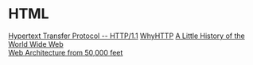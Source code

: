 # HTML
[Hypertext Transfer Protocol -- HTTP/1.1](https://www.ietf.org/rfc/rfc2616.txt)
[WhyHTTP](https://www.w3.org/Protocols/WhyHTTP.html)
[A Little History of the World Wide Web](https://www.w3.org/History.html)\
[Web Architecture from 50,000 feet](https://www.w3.org/DesignIssues/Architecture.html)
